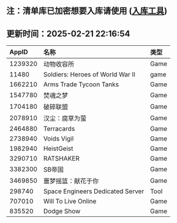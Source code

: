 ## 注：清单库已加密想要入库请使用 ([入库工具](https://github.com/BlankTMing/ManifestAutoUpdate/releases))

## 更新时间：2025-02-21 22:16:54
| AppID | 名称 | 类型  |
| :-------------------- | :----------------------------- | :----------- |
| 1239320 | 动物收容所| Game |
| 11480 | Soldiers: Heroes of World War II| game |
| 1662210 | Arms Trade Tycoon Tanks| Game |
| 1547780 | 焚魂之梦| Game |
| 1704180 | 破碎联盟| Game |
| 2078910 | 汉尘：腐草为萤| Game |
| 2464880 | Terracards| Game |
| 2738940 | Voids Vigil| Game |
| 1982940 | HeistGeist| Game |
| 3290710 | RATSHAKER| Game |
| 3382300 | SB帝国| Game |
| 3469850 | 噩梦摇篮：献花于你| Game |
| 298740 | Space Engineers Dedicated Server| Tool |
| 707010 | Will To Live Online| Game |
| 835520 | Dodge Show| Game |
